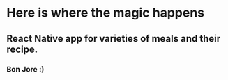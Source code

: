 # Here is where the magic happens 
## React Native app for varieties of meals and their recipe. 
### Bon Jore :) 
